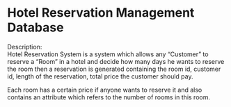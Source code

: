 <h1>Hotel Reservation Management Database</h1>

Description:<br>
Hotel Reservation System is a system which allows any “Customer” to reserve a “Room” in a hotel and decide how many days he wants to reserve the room then a reservation is generated containing the room id, customer id, length of the reservation, total price the customer should pay.

Each room has a certain price if anyone wants to reserve it and also contains an attribute which refers to the number of rooms in this room.
